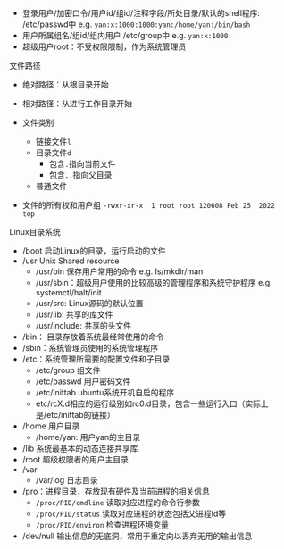 * 登录用户/加密口令/用户id/组id/注释字段/所处目录/默认的shell程序: /etc/passwd中
e.g.  `yan:x:1000:1000:yan:/home/yan:/bin/bash`
* 用户所属组名/组id/组内用户 /etc/group中
e.g. `yan:x:1000:`
* 超级用户root：不受权限限制，作为系统管理员


文件路径
* 绝对路径：从根目录开始
* 相对路径：从进行工作目录开始

* 文件类别
    * 链接文件`l`
    * 目录文件`d`
        * 包含`.`指向当前文件
        * 包含`..`指向父目录
    * 普通文件`-`
* 文件的所有权和用户组 `-rwxr-xr-x  1 root root 120608 Feb 25  2022  top`

Linux目录系统
* /boot 启动Linux的目录，运行启动的文件
* /usr Unix Shared resource
    * /usr/bin 保存用户常用的命令 e.g. ls/mkdir/man
    * /usr/sbin：超级用户使用的比较高级的管理程序和系统守护程序 e.g. systemctl/halt/init
    * /usr/src: Linux源码的默认位置
    * /usr/lib: 共享的库文件
    * /usr/include: 共享的头文件
* /bin： 目录存放着系统最经常使用的命令
* /sbin：系统管理员使用的系统管理程序
* /etc：系统管理所需要的配置文件和子目录
    * /etc/group 组文件
    * /etc/passwd 用户密码文件
    * /etc/inittab ubuntu系统开机自启的程序
    * etc/rcX.d相应的运行级别如rc0.d目录，包含一些运行入口（实际上是/etc/inittab的链接）
* /home 用户目录
    * /home/yan: 用户yan的主目录
* /lib 系统最基本的动态连接共享库
* /root 超级权限者的用户主目录
* /var
    * /var/log 日志目录
* /pro：进程目录，存放现有硬件及当前进程的相关信息
    * `/proc/PID/cmdline` 读取对应进程的命令行参数
    * `/proc/PID/status` 读取对应进程的状态包括父进程id等
    * `/proc/PID/environ` 检查进程环境变量
* /dev/null 输出信息的无底洞，常用于重定向以丢弃无用的输出信息

